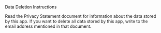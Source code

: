 Data Deletion Instructions

Read the Privacy Statement document for information about the data stored by this app. If you want to delete all data stored by this app, write to the email address mentioned in that document.